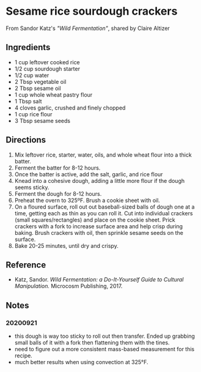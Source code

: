 # Sesame rice sourdough crackers
From Sandor Katz's _"Wild Fermentation"_, shared by Claire Altizer

## Ingredients
* 1 cup leftover cooked rice
* 1/2 cup sourdough starter
* 1/2 cup water
* 2 Tbsp vegetable oil
* 2 Tbsp sesame oil
* 1 cup whole wheat pastry flour
* 1 Tbsp salt
* 4 cloves garlic, crushed and finely chopped
* 1 cup rice flour
* 3 Tbsp sesame seeds

## Directions
1. Mix leftover rice, starter, water, oils, and whole wheat flour into a thick
   batter. 
2. Ferment the batter for 8-12 hours.
3. Once the batter is active, add the salt, garlic, and rice flour
4. Knead into a cohesive dough, adding a little more flour if the dough seems
   sticky. 
5. Ferment the dough for 8-12 hours.
6. Preheat the overn to 325ºF. Brush a cookie sheet with oil.
7. On a floured surface, roll out out baseball-sized balls of dough one at a
   time, getting each as thin as you can roll it. Cut into individual crackers
   (small squares/rectangles) and place on the cookie sheet. Prick crackers with
   a fork to increase surface area and help crisp during baking. Brush crackers
   with oil, then sprinkle sesame seeds on the surface.
8. Bake 20-25 minutes, until dry and crispy.

## Reference
* Katz, Sandor. _Wild Fermentation: a Do-It-Yourself Guide to Cultural Manipulation._ Microcosm Publishing, 2017. 

## Notes

### 20200921
- this dough is way too sticky to roll out then transfer. Ended up grabbing small balls of it with a fork then flattening them with the tines. 
- need to figure out a more consistent mass-based measurement for this recipe.
- much better results when using convection at 325°F.